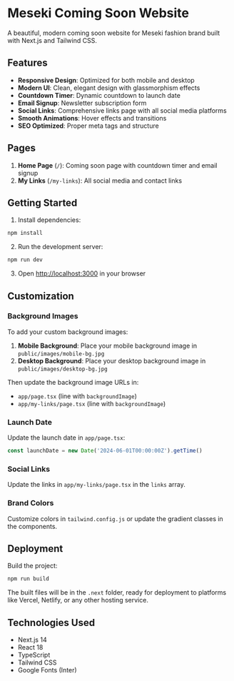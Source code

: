 # Meseki Coming Soon Website

A beautiful, modern coming soon website for Meseki fashion brand built with Next.js and Tailwind CSS.

## Features

- **Responsive Design**: Optimized for both mobile and desktop
- **Modern UI**: Clean, elegant design with glassmorphism effects
- **Countdown Timer**: Dynamic countdown to launch date
- **Email Signup**: Newsletter subscription form
- **Social Links**: Comprehensive links page with all social media platforms
- **Smooth Animations**: Hover effects and transitions
- **SEO Optimized**: Proper meta tags and structure

## Pages

1. **Home Page** (`/`): Coming soon page with countdown timer and email signup
2. **My Links** (`/my-links`): All social media and contact links

## Getting Started

1. Install dependencies:
```bash
npm install
```

2. Run the development server:
```bash
npm run dev
```

3. Open [http://localhost:3000](http://localhost:3000) in your browser

## Customization

### Background Images
To add your custom background images:

1. **Mobile Background**: Place your mobile background image in `public/images/mobile-bg.jpg`
2. **Desktop Background**: Place your desktop background image in `public/images/desktop-bg.jpg`

Then update the background image URLs in:
- `app/page.tsx` (line with `backgroundImage`)
- `app/my-links/page.tsx` (line with `backgroundImage`)

### Launch Date
Update the launch date in `app/page.tsx`:
```javascript
const launchDate = new Date('2024-06-01T00:00:00Z').getTime()
```

### Social Links
Update the links in `app/my-links/page.tsx` in the `links` array.

### Brand Colors
Customize colors in `tailwind.config.js` or update the gradient classes in the components.

## Deployment

Build the project:
```bash
npm run build
```

The built files will be in the `.next` folder, ready for deployment to platforms like Vercel, Netlify, or any other hosting service.

## Technologies Used

- Next.js 14
- React 18
- TypeScript
- Tailwind CSS
- Google Fonts (Inter)
